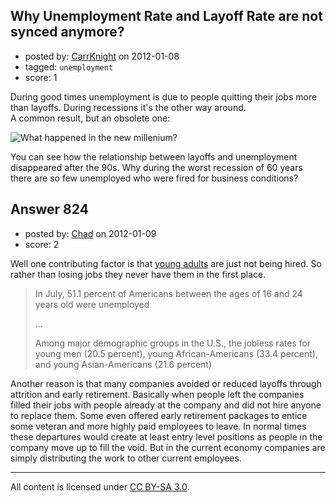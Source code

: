 ## Why Unemployment Rate and Layoff Rate are not synced anymore?

- posted by: [CarrKnight](https://stackexchange.com/users/-1/50-carrknight) on 2012-01-08
- tagged: `unemployment`
- score: 1

During good times unemployment is due to people quitting their jobs more than layoffs. During recessions it's the other way around. <br>
A common result, but an obsolete one:

![What happened in the new millenium?][1]

You can see how the relationship between layoffs and unemployment disappeared after the 90s.
Why during the worst recession of 60 years there are so few unemployed who were fired for business conditions? 

  [1]: http://i.stack.imgur.com/1kyWR.png


## Answer 824

- posted by: [Chad](https://stackexchange.com/users/-1/133-chad) on 2012-01-09
- score: 2

<p>Well one contributing factor is that <a href="http://www.huffingtonpost.com/2010/08/30/youth-jobless-rate-hit-a-_n_698948.html" rel="nofollow">young adults</a> are just not being hired.  So rather than losing jobs they never have them in the first place.</p>

<blockquote>
  <p>In July, 51.1 percent of Americans between the ages of 16 and 24 years old were unemployed</p>
  
  <p>...</p>
  
  <p>Among major demographic groups in the U.S., the jobless rates for
  young men (20.5 percent), young African-Americans (33.4 percent), and
  young Asian-Americans (21.6 percent)</p>
</blockquote>

<p>Another reason is that many companies avoided or reduced layoffs through attrition and early retirement.  Basically when people left the companies filled their jobs with people already at the company and did not hire anyone to replace them.  Some even offered early retirement packages to entice some veteran and more highly paid employees to leave.  In normal times these departures would create at least entry level positions as people in the company move up to fill the void.  But in the current economy companies are simply distributing the work to other current employees.</p>




---

All content is licensed under [CC BY-SA 3.0](https://creativecommons.org/licenses/by-sa/3.0/).
